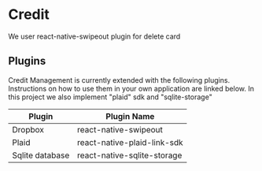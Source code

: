# Credit  

We user react-native-swipeout plugin for delete card

## Plugins

Credit Management is currently extended with the following plugins.
Instructions on how to use them in your own application are linked below.
In this project we also implement "plaid" sdk and "sqlite-storage"

| Plugin | Plugin Name |
| ------ | ------ |
| Dropbox | react-native-swipeout |
| Plaid | react-native-plaid-link-sdk |
| Sqlite database | react-native-sqlite-storage |
